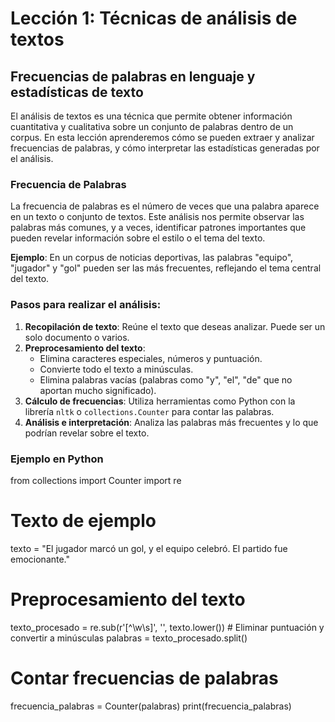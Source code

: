 # Lección 1: Técnicas de análisis de textos

## Frecuencias de palabras en lenguaje y estadísticas de texto

El análisis de textos es una técnica que permite obtener información cuantitativa y cualitativa sobre un conjunto de palabras dentro de un corpus. En esta lección aprenderemos cómo se pueden extraer y analizar frecuencias de palabras, y cómo interpretar las estadísticas generadas por el análisis.

### Frecuencia de Palabras

La frecuencia de palabras es el número de veces que una palabra aparece en un texto o conjunto de textos. Este análisis nos permite observar las palabras más comunes, y a veces, identificar patrones importantes que pueden revelar información sobre el estilo o el tema del texto.

**Ejemplo**:
En un corpus de noticias deportivas, las palabras "equipo", "jugador" y "gol" pueden ser las más frecuentes, reflejando el tema central del texto.

### Pasos para realizar el análisis:
1. **Recopilación de texto**: Reúne el texto que deseas analizar. Puede ser un solo documento o varios.
2. **Preprocesamiento del texto**: 
   - Elimina caracteres especiales, números y puntuación.
   - Convierte todo el texto a minúsculas.
   - Elimina palabras vacías (palabras como "y", "el", "de" que no aportan mucho significado).
3. **Cálculo de frecuencias**: Utiliza herramientas como Python con la librería `nltk` o `collections.Counter` para contar las palabras.
4. **Análisis e interpretación**: Analiza las palabras más frecuentes y lo que podrían revelar sobre el texto.

### Ejemplo en Python
from collections import Counter
import re

# Texto de ejemplo
texto = "El jugador marcó un gol, y el equipo celebró. El partido fue emocionante."

# Preprocesamiento del texto
texto_procesado = re.sub(r'[^\w\s]', '', texto.lower())  # Eliminar puntuación y convertir a minúsculas
palabras = texto_procesado.split()

# Contar frecuencias de palabras
frecuencia_palabras = Counter(palabras)
print(frecuencia_palabras)
